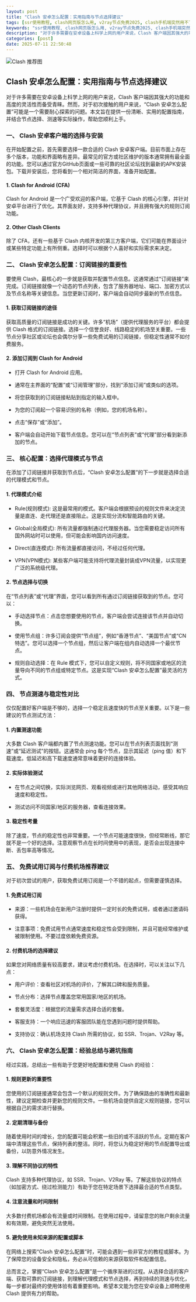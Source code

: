 ```yaml
---
layout: post
title: "Clash 安卓怎么配置：实用指南与节点选择建议"
tags: [ssr使用教程, clash网页版怎么用, v2ray节点免费2025, clash手机端突然用不了, clash机场订阅kepa]
keywords: "ssr使用教程, clash网页版怎么用, v2ray节点免费2025, clash手机端突然用不了, clash机场订阅kepa"
description: "对于许多需要在安卓设备上科学上网的用户来说，Clash 客户端因其强大的功能和高度的灵活性而备受青睐。然而，对于初次接触的用户来说，“Clash 安卓怎么配置”可能是一个需要耐心探索的问题。本文旨在提供一份清晰、实用的配置指南，并结合节点选择、测速等实际操作，帮助您顺利上手。"
categories: [post]
date: 2025-07-11 22:50:48
---
```




![Clash 推荐图](https://clashjd.github.io/assets/img/YouTube机场推荐.png)

## Clash 安卓怎么配置：实用指南与节点选择建议

对于许多需要在安卓设备上科学上网的用户来说，Clash 客户端因其强大的功能和高度的灵活性而备受青睐。然而，对于初次接触的用户来说，“Clash 安卓怎么配置”可能是一个需要耐心探索的问题。本文旨在提供一份清晰、实用的配置指南，并结合节点选择、测速等实际操作，帮助您顺利上手。

### 一、 Clash 安卓客户端的选择与安装

在开始配置之前，首先需要选择一款合适的 Clash 安卓客户端。目前市面上存在多个版本，功能和界面略有差异。最常见的官方或社区维护的版本通常拥有最全面的功能。您可以通过官方GitHub页面或一些可靠的社区论坛找到最新的APK安装包。下载并安装后，您将看到一个相对简洁的界面，准备开始配置。

#### 1. Clash for Android (CFA)

Clash for Android 是一个广受欢迎的客户端，它基于 Clash 的核心引擎，并针对安卓平台进行了优化。其界面友好，支持多种代理协议，并且拥有强大的规则订阅功能。

#### 2. Other Clash Clients

除了 CFA，还有一些基于 Clash 内核开发的第三方客户端，它们可能在界面设计或某些特定功能上有所侧重。选择时可以根据个人喜好和实际需求来决定。

### 二、 Clash 安卓怎么配置：订阅链接的重要性

要使用 Clash，最核心的一步就是获取并配置节点信息。这通常通过“订阅链接”来完成。订阅链接就像一个动态的节点列表，包含了服务器地址、端口、加密方式以及节点名称等关键信息。当您更新订阅时，客户端会自动同步最新的节点信息。

#### 1. 获取订阅链接的途径

获取高质量的订阅链接是成功的关键。许多“机场”（提供代理服务的平台）都会提供 Clash 格式的订阅链接。选择一个信誉良好、线路稳定的机场至关重要。一些节点分享社区或论坛也会偶尔分享一些免费试用的订阅链接，但稳定性通常不如付费服务。

#### 2. 添加订阅到 Clash for Android

- 打开 Clash for Android 应用。

- 通常在主界面的“配置”或“订阅管理”部分，找到“添加订阅”或类似的选项。

- 将您获取到的订阅链接粘贴到指定的输入框中。

- 为您的订阅起一个容易识别的名称（例如，您的机场名称）。

- 点击“保存”或“添加”。

- 客户端会自动开始下载节点信息。您可以在“节点列表”或“代理”部分看到新添加的节点。

### 三、 核心配置：选择代理模式与节点

在添加了订阅链接并获取到节点后，“Clash 安卓怎么配置”的下一步就是选择合适的代理模式和节点。

#### 1. 代理模式介绍

- Rule(规则模式): 这是最常用的模式。客户端会根据预设的规则文件来决定流量是直连、走代理还是直接阻止。这是实现分流和智能路由的关键。

- Global(全局模式): 所有流量都强制通过代理服务器。当您需要稳定访问所有国外网站时可以使用，但可能会影响国内访问速度。

- Direct(直连模式): 所有流量都直接访问，不经过任何代理。

- VPN(VPN模式): 某些客户端可能支持将代理流量封装成VPN流量，以实现更广泛的系统级代理。

#### 2. 节点选择与切换

在“节点列表”或“代理”界面，您可以看到所有通过订阅链接获取到的节点。您可以：

- 手动选择节点：点击您想要使用的节点，客户端会尝试连接该节点并自动切换。

- 使用节点组：许多订阅会提供“节点组”，例如“香港节点”、“美国节点”或“CN特选”。您可以选择一个节点组，然后让客户端在组内自动选择一个最优节点。

- 规则自动选择：在 Rule 模式下，您可以自定义规则，将不同国家或地区的流量导向不同的节点组或特定节点。这是实现“Clash 安卓怎么配置”最灵活的方式。

### 四、 节点测速与稳定性对比

仅仅配置好客户端是不够的，选择一个稳定且速度快的节点至关重要。以下是一些建议的节点测试方法：

#### 1. 内置测速功能

大多数 Clash 客户端都内置了节点测速功能。您可以在节点列表页面找到“测速”或“延迟测试”的按钮。这通常会 ping 每个节点，显示其延迟（ping 值）和下载速度。低延迟和高下载速度通常意味着更好的连接体验。

#### 2. 实际体验测试

- 在节点之间切换，实际浏览网页、观看视频或进行其他网络活动，感受其响应速度和稳定性。

- 测试访问不同国家/地区的服务器，查看连接效果。

#### 3. 稳定性考量

除了速度，节点的稳定性也非常重要。一个节点可能速度很快，但经常断线，那它就不是一个好的选择。注意观察节点在长时间使用中的表现，是否会出现连接中断、丢包率高等情况。

### 五、 免费试用订阅与付费机场推荐建议

对于初次尝试的用户，获取免费试用订阅是一个不错的起点，但需要谨慎选择。

#### 1. 免费试用订阅

- 来源：一些机场会在新用户注册时提供一定时长的免费试用，或者通过邀请码获得。

- 注意事项：免费试用节点通常速度和稳定性会受到限制，并且可能经常维护或被限制使用。不要过度依赖免费资源。

#### 2. 付费机场的选择建议

如果您对网络质量有较高要求，建议考虑付费机场。在选择时，可以关注以下几点：

- 用户评价：查看社区对机场的评价，了解其口碑和服务质量。

- 节点分布：选择节点覆盖您常用国家/地区的机场。

- 套餐灵活度：根据您的流量需求选择合适的套餐。

- 客服支持：一个响应迅速的客服团队能在您遇到问题时提供帮助。

- 支持协议：确认机场支持 Clash 所需的协议，如 SSR、Trojan、V2Ray 等。

### 六、 Clash 安卓怎么配置：经验总结与避坑指南

经过实践，总结出一些有助于您更好地配置和使用 Clash 的经验：

#### 1. 规则更新的重要性

您使用的订阅链接通常会包含一个默认的规则文件。为了确保路由的准确性和最新性，建议定期检查并更新您的规则文件。一些机场会提供自定义规则链接，您可以根据自己的需求进行替换。

#### 2. 定期清理与备份

随着使用时间的增长，您的配置可能会积累一些旧的或不活跃的节点。定期在客户端中清理这些节点，保持列表的整洁。同时，将您认为稳定好用的节点配置导出或备份，以防意外情况发生。

#### 3. 理解不同协议的特性

Clash 支持多种代理协议，如 SSR、Trojan、V2Ray 等。了解这些协议的特点（如加密方式、绕过检测能力）有助于您在特定场景下选择最合适的节点类型。

#### 4. 注意流量和时间限制

大多数付费机场都会有流量或时间限制。在使用过程中，请留意您的账户剩余流量和有效期，避免突然无法使用。

#### 5. 避免使用未知来源的配置或脚本

在网络上搜索“Clash 安卓怎么配置”时，可能会遇到一些非官方的教程或脚本。为了保障您的设备安全和隐私，务必从可信赖的来源获取软件和配置信息。

总而言之，掌握“Clash 安卓怎么配置”是一个循序渐进的过程。从选择合适的客户端、获取可靠的订阅链接，到理解代理模式和节点选择，再到持续的测速与优化，每一步都对最终的使用体验有着重要影响。希望本文能为您在安卓设备上顺畅使用 Clash 提供有力的帮助。